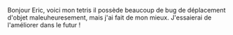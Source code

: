 Bonjour Eric, voici mon tetris il possède beaucoup de bug de déplacement d'objet maleuheuresement, mais j'ai fait de mon mieux. J'essaierai de l'améliorer dans le futur !
